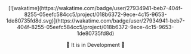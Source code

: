 <div align="center">
[![wakatime](https://wakatime.com/badge/user/27934941-beb7-404f-8255-05eefc584cc5/project/018b6372-9ece-4c15-9653-1de80735fd8d.svg)](https://wakatime.com/badge/user/27934941-beb7-404f-8255-05eefc584cc5/project/018b6372-9ece-4c15-9653-1de80735fd8d)
<p>🚧 It is in Development 🚧</p>
</div>
